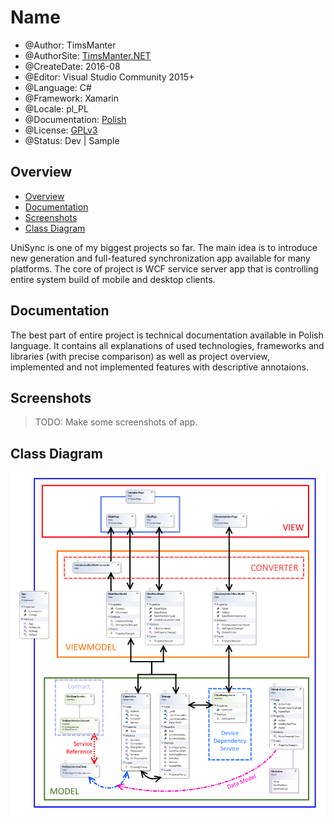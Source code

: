 # Name

* @Author: TimsManter
* @AuthorSite: [TimsManter.NET](http://timsmanter.net/)
* @CreateDate: 2016-08
* @Editor: Visual Studio Community 2015+
* @Language: C#
* @Framework: Xamarin
* @Locale: pl_PL
* @Documentation: [Polish](docs/UniSyncProject_Documentation_PL.docx)
* @License: [GPLv3](LICENSE.md)
* @Status: Dev | Sample

## Overview

<!-- TOC -->

- [Overview](#overview)
- [Documentation](#documentation)
- [Screenshots](#screenshots)
- [Class Diagram](#class-diagram)

<!-- /TOC -->

UniSync is one of my biggest projects so far. The main idea is to introduce new generation and full-featured synchronization app available for many platforms. The core of project is WCF service server app that is controlling entire system build of mobile and desktop clients.

## Documentation

The best part of entire project is technical documentation available in Polish language. It contains all explanations of used technologies, frameworks and libraries (with precise comparison) as well as project overview, implemented and not implemented features with descriptive annotaions.

## Screenshots

> TODO: Make some screenshots of app.

## Class Diagram

![System Schema](docs/diagram.png)